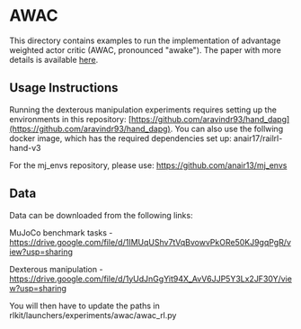 # AWAC

This directory contains examples to run the implementation of advantage
weighted actor critic (AWAC, pronounced "awake"). The paper with more details
is available [here](https://arxiv.org/abs/2006.09359).

## Usage Instructions

Running the dexterous manipulation experiments requires setting up the
environments in this repository:
[https://github.com/aravindr93/hand_dapg](https://github.com/aravindr93/hand_dapg).
You can also use the follwing docker image, which has the required dependencies
set up: anair17/railrl-hand-v3

For the mj_envs repository, please use:
https://github.com/anair13/mj_envs

## Data

Data can be downloaded from the following links:

MuJoCo benchmark tasks - https://drive.google.com/file/d/1IMUqUShv7tVqBvowvPkORe50KJ9gqPgR/view?usp=sharing

Dexterous manipulation - https://drive.google.com/file/d/1yUdJnGgYit94X_AvV6JJP5Y3Lx2JF30Y/view?usp=sharing

You will then have to update the paths in rlkit/launchers/experiments/awac/awac_rl.py

